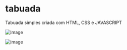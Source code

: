 # tabuada

Tabuada simples criada com HTML, CSS e JAVASCRIPT

![image](https://user-images.githubusercontent.com/97065934/161782769-3e1c4e9f-6e7a-4257-a285-7f8ae234c536.png)


![image](https://user-images.githubusercontent.com/97065934/161782884-116ef51e-9b97-4174-8776-2ede9ada245b.png)

